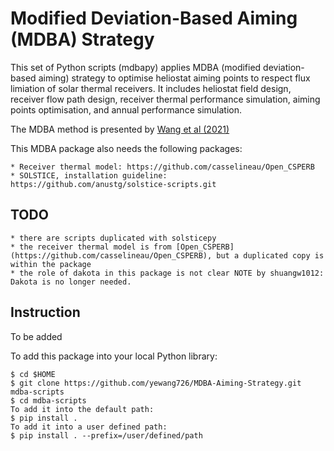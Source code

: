 # Modified Deviation-Based Aiming (MDBA) Strategy

This set of Python scripts (mdbapy) applies MDBA (modified deviation-based aiming) strategy to optimise heliostat aiming points to respect flux limiation of solar thermal receivers. It includes heliostat field design, receiver flow path design, receiver thermal performance simulation, aiming points optimisation, and annual performance simulation. 

The MDBA method is presented by [Wang et al (2021)](https://doi.org/10.1016/j.solener.2021.07.059)

This MDBA package also needs the following packages:

	* Receiver thermal model: https://github.com/casselineau/Open_CSPERB
	* SOLSTICE, installation guideline: https://github.com/anustg/solstice-scripts.git

## TODO
	* there are scripts duplicated with solsticepy
	* the receiver thermal model is from [Open_CSPERB](https://github.com/casselineau/Open_CSPERB), but a duplicated copy is within the package
	* the role of dakota in this package is not clear NOTE by shuangw1012: Dakota is no longer needed.

## Instruction
To be added

To add this package into your local Python library:

	$ cd $HOME
	$ git clone https://github.com/yewang726/MDBA-Aiming-Strategy.git mdba-scripts
	$ cd mdba-scripts
	To add it into the default path:
	$ pip install . 
	To add it into a user defined path:
	$ pip install . --prefix=/user/defined/path


